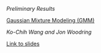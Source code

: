 *Preliminary Results*

[Gaussian Mixture Modeling (GMM)](#Emulator-of-Cosmological-Simulation-for-Initial-Parameters-Study)

*Ko-Chih Wang and Jon Woodring*

[Link to slides](files/2018-08-10/OneSlideSR.pptx)
